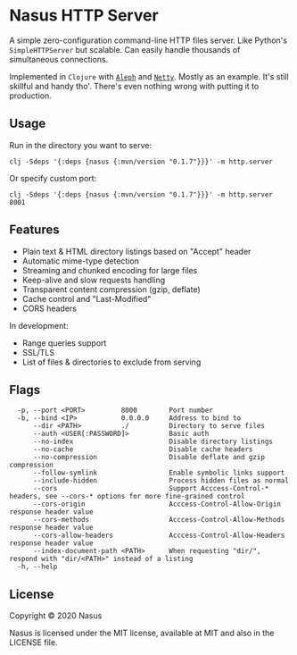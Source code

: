 # Nasus HTTP Server

A simple zero-configuration command-line HTTP files server. Like Python's `SimpleHTTPServer` but scalable. Сan easily handle thousands of simultaneous connections.

Implemented in `Clojure` with [`Aleph`](https://github.com/ztellman/aleph) and [`Netty`](https://github.com/netty/netty). Mostly as an example. It's still skillful and handy tho'. There's even nothing wrong with putting it to production.

## Usage

Run in the directory you want to serve:

```shell
clj -Sdeps '{:deps {nasus {:mvn/version "0.1.7"}}}' -m http.server
```

Or specify custom port:

```shell
clj -Sdeps '{:deps {nasus {:mvn/version "0.1.7"}}}' -m http.server 8001
```

## Features

* Plain text & HTML directory listings based on "Accept" header
* Automatic mime-type detection
* Streaming and chunked encoding for large files
* Keep-alive and slow requests handling
* Transparent content compression (gzip, deflate)
* Cache control and "Last-Modified"
* CORS headers

In development:

* Range queries support
* SSL/TLS
* List of files & directories to exclude from serving

## Flags

```
  -p, --port <PORT>         8000        Port number
  -b, --bind <IP>           0.0.0.0     Address to bind to
      --dir <PATH>          ./          Directory to serve files
      --auth <USER[:PASSWORD]>          Basic auth
      --no-index                        Disable directory listings
      --no-cache                        Disable cache headers
      --no-compression                  Disable deflate and gzip compression
      --follow-symlink                  Enable symbolic links support
      --include-hidden                  Process hidden files as normal
      --cors                            Support Acccess-Control-* headers, see --cors-* options for more fine-grained control
      --cors-origin                     Acccess-Control-Allow-Origin response header value
      --cors-methods                    Acccess-Control-Allow-Methods response header value
      --cors-allow-headers              Acccess-Control-Allow-Headers response header value
      --index-document-path <PATH>      When requesting "dir/", respond with "dir/<PATH>" instead of a listing
  -h, --help
```

## License

Copyright © 2020 Nasus

Nasus is licensed under the MIT license, available at MIT and also in the LICENSE file.
